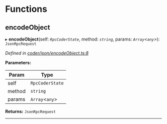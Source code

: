 

# Functions

<a id="encodeobject"></a>

##  encodeObject

▸ **encodeObject**(self: *`RpcCoderState`*, method: *`string`*, params: *`Array`<`any`>*): `JsonRpcRequest`

*Defined in [coder/json/encodeObject.ts:8](https://github.com/polkadot-js/api/blob/f25d479/packages/rpc-provider/src/coder/json/encodeObject.ts#L8)*

**Parameters:**

| Param | Type |
| ------ | ------ |
| self | `RpcCoderState` |
| method | `string` |
| params | `Array`<`any`> |

**Returns:** `JsonRpcRequest`

___

